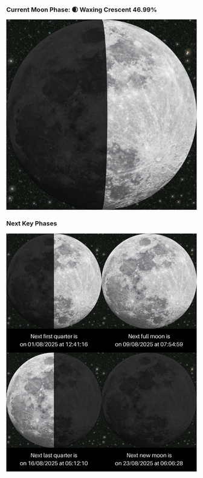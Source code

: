 ### Current Moon Phase: 🌒 Waxing Crescent 46.99%
![Moon Phase](moonphase.png)
### Next Key Phases
![Gallery](gallery.png)